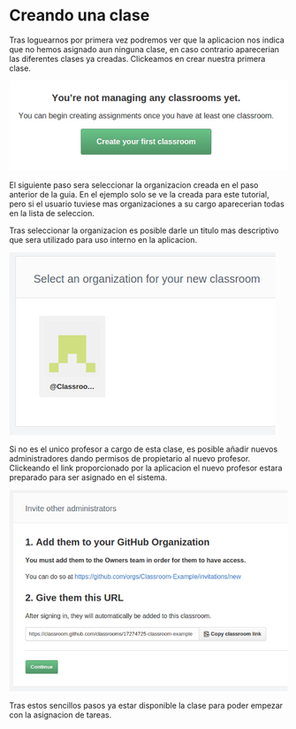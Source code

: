 # Creando una clase

Tras loguearnos por primera vez podremos ver que la aplicacion nos indica que no hemos asignado aun ninguna clase, en caso contrario aparecerian las diferentes clases ya creadas. Clickeamos en crear nuestra primera clase.

![create](create.png)

El siguiente paso sera seleccionar la organizacion creada en el paso anterior de la guia. En el ejemplo solo se ve la creada para este tutorial, pero si el usuario tuviese mas organizaciones a su cargo aparecerian todas en la lista de seleccion. 

Tras seleccionar la organizacion es posible darle un titulo mas descriptivo que sera utilizado para uso interno en la aplicacion.


![select](select.png)

Si no es el unico profesor a cargo de esta clase, es posible añadir nuevos administradores dando permisos de propietario al nuevo profesor. Clickeando el link proporcionado por la aplicacion el nuevo profesor estara preparado para ser asignado en el sistema. 

![](inviteAd.png)

Tras estos sencillos pasos ya estar disponible la clase para poder empezar con la asignacion de tareas.